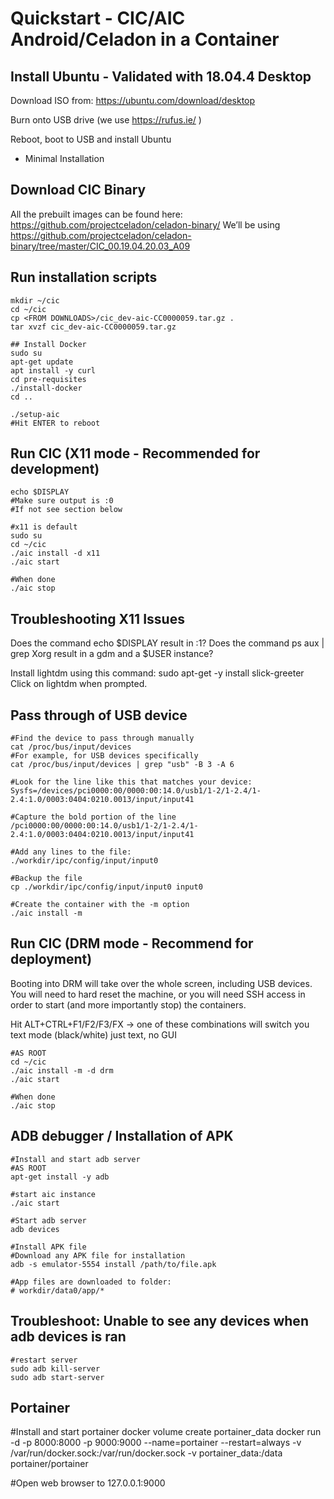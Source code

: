 # Quickstart - CIC/AIC Android/Celadon in a Container

## Install Ubuntu - Validated with 18.04.4 Desktop

Download ISO from: https://ubuntu.com/download/desktop

Burn onto USB drive (we use https://rufus.ie/ )

Reboot, boot to USB and install Ubuntu
* Minimal Installation

## Download CIC Binary
All the prebuilt images can be found here: https://github.com/projectceladon/celadon-binary/
We’ll be using https://github.com/projectceladon/celadon-binary/tree/master/CIC_00.19.04.20.03_A09

## Run installation scripts
```
mkdir ~/cic
cd ~/cic
cp <FROM DOWNLOADS>/cic_dev-aic-CC0000059.tar.gz .
tar xvzf cic_dev-aic-CC0000059.tar.gz
 
## Install Docker
sudo su
apt-get update
apt install -y curl
cd pre-requisites
./install-docker
cd ..
 
./setup-aic
#Hit ENTER to reboot
```
## Run CIC (X11 mode - Recommended for development) 
```
echo $DISPLAY
#Make sure output is :0 
#If not see section below
 
#x11 is default
sudo su
cd ~/cic
./aic install -d x11
./aic start
 
#When done
./aic stop
```
## Troubleshooting X11 Issues
Does the command echo $DISPLAY result in :1? 
Does the command ps aux | grep Xorg result in a gdm and a $USER instance?

Install lightdm using this command: sudo apt-get -y install slick-greeter 
Click on lightdm when prompted.

## Pass through of USB device 
```
#Find the device to pass through manually
cat /proc/bus/input/devices
#For example, for USB devices specifically
cat /proc/bus/input/devices | grep "usb" -B 3 -A 6

#Look for the line like this that matches your device:
Sysfs=/devices/pci0000:00/0000:00:14.0/usb1/1-2/1-2.4/1-2.4:1.0/0003:0404:0210.0013/input/input41

#Capture the bold portion of the line
/pci0000:00/0000:00:14.0/usb1/1-2/1-2.4/1-2.4:1.0/0003:0404:0210.0013/input/input41

#Add any lines to the file:
./workdir/ipc/config/input/input0 

#Backup the file
cp ./workdir/ipc/config/input/input0 input0

#Create the container with the -m option
./aic install -m
```

## Run CIC (DRM mode - Recommend for deployment) 
Booting into DRM will take over the whole screen, including USB devices. You will need to hard reset the machine, or you will need SSH access in order to start (and more importantly stop) the containers.

Hit ALT+CTRL+F1/F2/F3/FX → one of these combinations will switch you text mode (black/white) just text, no GUI

```
#AS ROOT
cd ~/cic
./aic install -m -d drm
./aic start
 
#When done
./aic stop
```

## ADB debugger / Installation of APK
```
#Install and start adb server
#AS ROOT
apt-get install -y adb
 
#start aic instance
./aic start
 
#Start adb server
adb devices
 
#Install APK file
#Download any APK file for installation
adb -s emulator-5554 install /path/to/file.apk
 
#App files are downloaded to folder:
# workdir/data0/app/*
```
 

## Troubleshoot: Unable to see any devices when adb devices is ran
```
#restart server
sudo adb kill-server
sudo adb start-server
```

## Portainer
#Install and start portainer
docker volume create portainer_data
docker run -d -p 8000:8000 -p 9000:9000 --name=portainer --restart=always -v /var/run/docker.sock:/var/run/docker.sock -v portainer_data:/data portainer/portainer
 
#Open web browser to 127.0.0.1:9000


